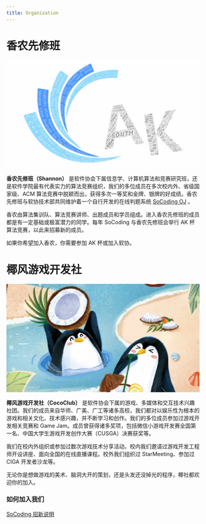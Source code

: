 ```yaml
---
title: Organization
---
```


# 香农先修班
![shannon](/public/img/org/shannon.jpg)

**香农先修班（Shannon）** 是软件协会下属信息学、计算机算法和竞赛研究班，还是软件学院最有代表实力的算法竞赛组织，我们的多位成员在多次校内外、省级国家级、ACM 算法竞赛中脱颖而出，获得多次一等奖和金牌、银牌的好成绩。香农先修班与软协技术部共同维护着一个自行开发的在线判题系统 [SoCoding OJ](//oj.socoding.cn) 。

香农由算法集训队、算法竞赛讲师、出题成员和学员组成。进入香农先修班的成员都是有一定基础或极富潜力的同学。每年 SoCoding 与香农先修班会举行 AK 杯算法竞赛，以此来招募新的成员。

如果你希望加入香农，你需要参加 AK 杯或加入软协。

# 椰风游戏开发社
![cococlub](/public/img/org/cococlub.jpg)

**椰风游戏开发社（CocoClub）** 是软件协会下属的游戏、多媒体和交互技术兴趣社团。我们的成员来自华师、广美、广工等诸多高校，我们都对以娱乐性为根本的游戏和相关文化、技术感兴趣，并不断学习和创作。我们的多位成员参加过游戏开发相关竞赛和 Game Jam。成员曾获得诸多奖项，包括微信小游戏开发赛全国第一名、中国大学生游戏开发创作大赛（CUSGA）决赛获奖等。

我们在校内外组织或参加过数次游戏技术分享活动，校内我们邀请过游戏开发工程师开设讲座、面向全国的在线直播课程。校外我们组织过 StarMeeting、参加过 CIGA 开发者沙龙等。

无论你是想做游戏的美术、脑洞大开的策划，还是头发还没掉光的程序，椰社都欢迎你的加入。

### 如何加入我们
[SoCoding 招新说明](./recruitment)